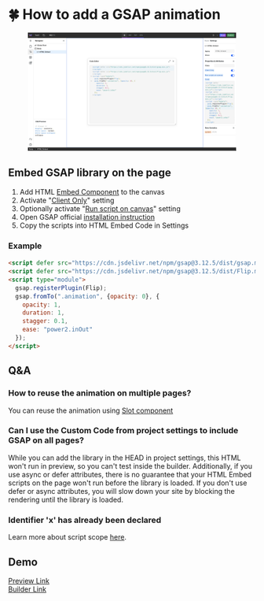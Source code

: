 # 🍀 How to add a GSAP animation

<figure><img src="../../.gitbook/assets/gsap.png" alt=""><figcaption></figcaption></figure>

## Embed GSAP library on the page

1. Add HTML [Embed Component](../core-components/html-embed.md) to the canvas
2. Activate "[Client Only](../core-components/html-embed.md#client-only)" setting
3. Optionally activate "[Run script on canvas](../core-components/html-embed.md#run-script-on-canvas)" setting
4. Open GSAP official [installation instruction](https://gsap.com/docs/v3/Installation)
5. Copy the scripts into HTML Embed Code in Settings

### Example

```html
<script defer src="https://cdn.jsdelivr.net/npm/gsap@3.12.5/dist/gsap.min.js"></script>
<script defer src="https://cdn.jsdelivr.net/npm/gsap@3.12.5/dist/Flip.min.js"></script>
<script type="module">
  gsap.registerPlugin(Flip);
  gsap.fromTo(".animation", {opacity: 0}, {
    opacity: 1, 
    duration: 1, 
    stagger: 0.1, 
    ease: "power2.inOut"
  });  
</script>
```

## Q\&A

### How to reuse the animation on multiple pages?

You can reuse the animation using [Slot component](../core-components/html-embed.md#how-to-reuse-your-custom-code-across-multiple-web-pages)

### Can I use the Custom Code from project settings to include GSAP on all pages?

While you can add the library in the HEAD in project settings, this HTML won't run in preview, so you can't test inside the builder. Additionally, if you use async or defer attributes, there is no guarantee that your HTML Embed scripts on the page won't run before the library is loaded. If you don't use defer or async attributes, you will slow down your site by blocking the rendering until the library is loaded.

### Identifier 'x' has already been declared

Learn more about script scope [here](../core-components/html-embed.md#avoid-creating-global-variables).

## Demo

[Preview Link](https://simple-gsap-demo.wstd.io/)\
[Builder Link](https://apps.webstudio.is/builder/623cdb40-24bb-4809-a610-145b6eefcf21?authToken=d0544921-f4bb-4697-a0d8-2efd2a0c4a11\&mode=preview)
